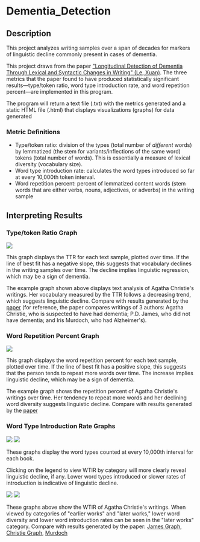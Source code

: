 # Dementia_Detection

## Description
This project analyzes writing samples over a span of decades for markers of linguistic decline commonly present in cases of dementia.

This project draws from the paper 
["Longitudinal Detection of Dementia Through Lexical and Syntactic Changes in Writing" (Le, Xuan)](https://academic.oup.com/dsh/article/26/4/435/1052059). The three metrics that the paper found to have produced statistically significant results—type/token ratio, word type introduction rate, and word repetition percent—are implemented in this program.

The program will return a text file (.txt) with the metrics generated and a static HTML file (.html) that displays visualizations (graphs) for data generated

### Metric Definitions
* Type/token ratio: division of the types (total number of _different_ words) by lemmatized (the stem for variants/inflections of the same word) tokens (total number of words). This is essentially a measure of lexical diversity (vocabulary size).
* Word type introduction rate: calculates the word types introduced so far at every 10,000th token interval.
* Word repetition percent: percent of lemmatized content words (stem words that are either verbs, nouns, adjectives, or adverbs) in the writing sample


## Interpreting Results
### Type/token Ratio Graph
![](https://github.com/JoyD424/Dementia_Detection/blob/master/Images/TTRGraph.png) 

This graph displays the TTR for each text sample, plotted over time. If the line of best fit has a negative slope, this suggests that vocabulary declines in the writing samples over time. The decline implies linguistic regression, which may be a sign of dementia. 

The example graph shown above displays text analysis of Agatha Christie's writings. Her vocabulary measured by the TTR follows a decreasing trend, which suggests linguistic decline. Compare with results generated by the [paper](https://github.com/JoyD424/Dementia_Detection/blob/master/Images/Screen%20Shot%202019-01-18%20at%2012.55.10%20PM.png) (for reference, the paper compares writings of 3 authors: Agatha Christie, who is suspected to have had dementia; P.D. James, who did not have dementia; and Iris Murdoch, who had Alzheimer's).

### Word Repetition Percent Graph 
![](https://github.com/JoyD424/Dementia_Detection/blob/master/Images/RepetitionGraph.png)

This graph displays the word repetition percent for each text sample, plotted over time. If the line of best fit has a positive slope, this suggests that the person tends to repeat more words over time. The increase implies linguistic decline, which may be a sign of dementia. 

The example graph shows the repetition percent of Agatha Christie's writings over time. Her tendency to repeat more words and her declining word diversity suggests linguistic decline. Compare with results generated by the [paper](https://github.com/JoyD424/Dementia_Detection/blob/master/Images/Screen%20Shot%202019-01-18%20at%201.54.00%20PM.png)

### Word Type Introduction Rate Graphs
![](https://github.com/JoyD424/Dementia_Detection/blob/master/Images/AllLinesGraph.png) ![](https://github.com/JoyD424/Dementia_Detection/blob/master/Images/AllCircleGraph.png)

These graphs display the word types counted at every 10,000th interval for each book.

Clicking on the legend to view WTIR by category will more clearly reveal linguistic decline, if any. Lower word types introduced or slower rates of introduction is indicative of linguistic decline.

![](https://github.com/JoyD424/Dementia_Detection/blob/master/Images/LinesLegendGraph.png) ![](https://github.com/JoyD424/Dementia_Detection/blob/master/Images/CircleLegendGraph.png)

These graphs above show the WTIR of Agatha Christie's writings. When viewed by categories of "earlier works" and "later works," lower word diversity and lower word introduction rates can be seen in the "later works" category. Compare with results generated by the paper: [James Graph](https://github.com/JoyD424/Dementia_Detection/blob/master/Images/Screen%20Shot%202019-01-18%20at%202.11.15%20PM.png),
[Christie Graph](https://github.com/JoyD424/Dementia_Detection/blob/master/Images/Screen%20Shot%202019-01-18%20at%202.11.23%20PM.png),
[Murdoch](https://github.com/JoyD424/Dementia_Detection/blob/master/Images/Screen%20Shot%202019-01-18%20at%202.11.30%20PM.png)






